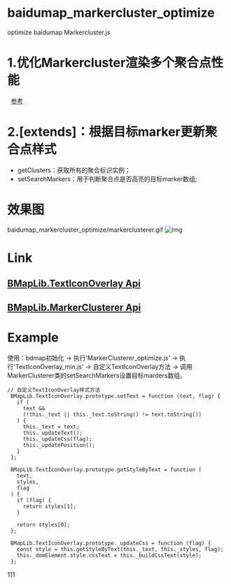 # baidumap_markercluster_optimize
optimize baidumap Markercluster.js
# 1.优化Markercluster渲染多个聚合点性能
   [参考](http://www.cnblogs.com/lightnull/p/6184867.html)
# 2.[extends]：根据目标marker更新聚合点样式 
 - getClusters：获取所有的聚合标识实例；
 - setSearchMarkers：用于判断聚合点是否高亮的目标marker数组;
# 效果图
baidumap_markercluster_optimize/markerclusterer.gif
![img](https://github.com/leafsu3340/baidumap_markercluster_optimize/blob/master/markerclusterer.gif)
# Link
## [BMapLib.TextIconOverlay Api](http://api.map.baidu.com/library/TextIconOverlay/1.2/docs/symbols/BMapLib.TextIconOverlay.html)
## [BMapLib.MarkerClusterer Api](http://api.map.baidu.com/library/MarkerClusterer/1.2/docs/symbols/BMapLib.MarkerClusterer.html)
# Example
使用：bdmap初始化 -> 执行'MarkerClusterer_optimize.js' -> 执行'TextIconOverlay_min.js' -> 自定义TextIconOverlay方法 -> 调用MarkerClusterer类的setSearchMarkers设置目标marders数组。
```
// 自定义TextIconOverlay样式方法
 BMapLib.TextIconOverlay.prototype.setText = function (text, flag) {
   if (
     text &&
     (!this._text || this._text.toString() != text.toString())
   ) {
     this._text = text;
     this._updateText();
     this._updateCss(flag);
     this._updatePosition();
   }
 };

 BMapLib.TextIconOverlay.prototype.getStyleByText = function (
   text,
   styles,
   flag
 ) {
   if (flag) {
     return styles[1];
   }

   return styles[0];
 };

 BMapLib.TextIconOverlay.prototype._updateCss = function (flag) {
   const style = this.getStyleByText(this._text, this._styles, flag);
   this._domElement.style.cssText = this._buildCssText(style);
 };
   ```

111
